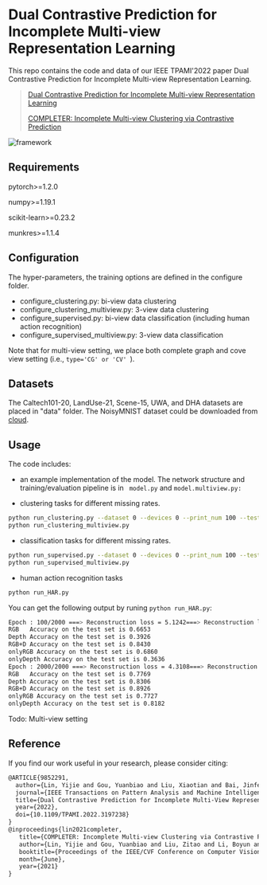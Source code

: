 # Dual Contrastive Prediction for Incomplete Multi-view Representation Learning


This repo contains the code and data of our IEEE TPAMI'2022 paper Dual Contrastive Prediction for Incomplete Multi-view Representation Learning. 

> [Dual Contrastive Prediction for Incomplete Multi-view Representation Learning](http://pengxi.me/wp-content/uploads/2022/08/DCP.pdf)
>
> [COMPLETER: Incomplete Multi-view Clustering via Contrastive Prediction](http://pengxi.me/wp-content/uploads/2021/03/2021CVPR-completer.pdf)

![framework](figure//framework.png)

## Requirements

pytorch>=1.2.0 

numpy>=1.19.1

scikit-learn>=0.23.2

munkres>=1.1.4

## Configuration

The hyper-parameters, the training options are defined in the configure folder.
- configure_clustering.py: bi-view data clustering
- configure_clustering_multiview.py: 3-view data clustering
- configure_supervised.py: bi-view data classification (including human action recognition)
- configure_supervised_multiview.py: 3-view data classification

Note that for multi-view setting, we place both complete graph and cove view setting (i.e., ```type='CG' or 'CV' ```).

## Datasets

The Caltech101-20, LandUse-21, Scene-15, UWA, and DHA datasets are placed in "data" folder. The NoisyMNIST dataset could be downloaded from [cloud](https://drive.google.com/file/d/1b__tkQMHRrYtcCNi_LxnVVTwB-TWdj93/view?usp=sharing).

## Usage

The code includes:

- an example implementation of the model. The network structure and training/evaluation pipeline is in 
``` model.py``` and ```model.multiview.py: ```

- clustering tasks for different missing rates.
```bash
python run_clustering.py --dataset 0 --devices 0 --print_num 100 --test_time 5 --missing_rate 0.5
python run_clustering_multiview.py 
```
- classification tasks for different missing rates.
```bash
python run_supervised.py --dataset 0 --devices 0 --print_num 100 --test_time 5 --missing_rate 0.5
python run_supervised_multiview.py
```
- human action recognition tasks
```bash
python run_HAR.py 
```

You can get the following output by runing ```python run_HAR.py```:

```bash
Epoch : 100/2000 ===> Reconstruction loss = 5.1242===> Reconstruction loss = 0.0489 ===> Map loss = 0.0001 ===> Map loss = 0.0001 ===> Loss_icl = -7.4860e+01 ===> Loss_ccl = 1.2800e+02 ===> All loss = 5.3657e+01
RGB   Accuracy on the test set is 0.6653
Depth Accuracy on the test set is 0.3926
RGB+D Accuracy on the test set is 0.8430
onlyRGB Accuracy on the test set is 0.6860
onlyDepth Accuracy on the test set is 0.3636
Epoch : 2000/2000 ===> Reconstruction loss = 4.3108===> Reconstruction loss = 0.0163 ===> Map loss = 0.0001 ===> Map loss = 0.0004 ===> Loss_icl = -7.7413e+01 ===> Loss_ccl = 1.2800e+02 ===> All loss = 5.1020e+01
RGB   Accuracy on the test set is 0.7769
Depth Accuracy on the test set is 0.8306
RGB+D Accuracy on the test set is 0.8926
onlyRGB Accuracy on the test set is 0.7727
onlyDepth Accuracy on the test set is 0.8182
```
Todo: Multi-view setting

## Reference

If you find our work useful in your research, please consider citing:

```latex
@ARTICLE{9852291,
  author={Lin, Yijie and Gou, Yuanbiao and Liu, Xiaotian and Bai, Jinfeng and Lv, Jiancheng and Peng, Xi},
  journal={IEEE Transactions on Pattern Analysis and Machine Intelligence}, 
  title={Dual Contrastive Prediction for Incomplete Multi-View Representation Learning}, 
  year={2022},
  doi={10.1109/TPAMI.2022.3197238}
}
@inproceedings{lin2021completer,
   title={COMPLETER: Incomplete Multi-view Clustering via Contrastive Prediction},
   author={Lin, Yijie and Gou, Yuanbiao and Liu, Zitao and Li, Boyun and Lv, Jiancheng and Peng, Xi},
   booktitle={Proceedings of the IEEE/CVF Conference on Computer Vision and Pattern Recognition (CVPR)},
   month={June},
   year={2021}
}
```


